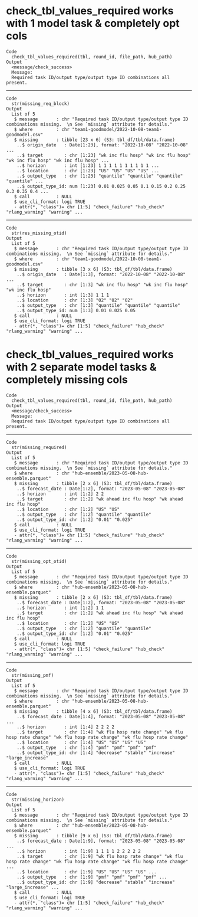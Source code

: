 # check_tbl_values_required works with 1 model task & completely opt cols

    Code
      check_tbl_values_required(tbl, round_id, file_path, hub_path)
    Output
      <message/check_success>
      Message:
      Required task ID/output type/output type ID combinations all present.

---

    Code
      str(missing_req_block)
    Output
      List of 5
       $ message       : chr "Required task ID/output type/output type ID combinations missing.  \n See `missing` attribute for details."
       $ where         : chr "team1-goodmodel/2022-10-08-team1-goodmodel.csv"
       $ missing       : tibble [23 x 6] (S3: tbl_df/tbl/data.frame)
        ..$ origin_date   : Date[1:23], format: "2022-10-08" "2022-10-08" ...
        ..$ target        : chr [1:23] "wk inc flu hosp" "wk inc flu hosp" "wk inc flu hosp" "wk inc flu hosp" ...
        ..$ horizon       : int [1:23] 1 1 1 1 1 1 1 1 1 1 ...
        ..$ location      : chr [1:23] "US" "US" "US" "US" ...
        ..$ output_type   : chr [1:23] "quantile" "quantile" "quantile" "quantile" ...
        ..$ output_type_id: num [1:23] 0.01 0.025 0.05 0.1 0.15 0.2 0.25 0.3 0.35 0.4 ...
       $ call          : NULL
       $ use_cli_format: logi TRUE
       - attr(*, "class")= chr [1:5] "check_failure" "hub_check" "rlang_warning" "warning" ...

---

    Code
      str(res_missing_otid)
    Output
      List of 5
       $ message       : chr "Required task ID/output type/output type ID combinations missing.  \n See `missing` attribute for details."
       $ where         : chr "team1-goodmodel/2022-10-08-team1-goodmodel.csv"
       $ missing       : tibble [3 x 6] (S3: tbl_df/tbl/data.frame)
        ..$ origin_date   : Date[1:3], format: "2022-10-08" "2022-10-08" ...
        ..$ target        : chr [1:3] "wk inc flu hosp" "wk inc flu hosp" "wk inc flu hosp"
        ..$ horizon       : int [1:3] 1 1 1
        ..$ location      : chr [1:3] "02" "02" "02"
        ..$ output_type   : chr [1:3] "quantile" "quantile" "quantile"
        ..$ output_type_id: num [1:3] 0.01 0.025 0.05
       $ call          : NULL
       $ use_cli_format: logi TRUE
       - attr(*, "class")= chr [1:5] "check_failure" "hub_check" "rlang_warning" "warning" ...

# check_tbl_values_required works with 2 separate model tasks & completely missing cols

    Code
      check_tbl_values_required(tbl, round_id, file_path, hub_path)
    Output
      <message/check_success>
      Message:
      Required task ID/output type/output type ID combinations all present.

---

    Code
      str(missing_required)
    Output
      List of 5
       $ message       : chr "Required task ID/output type/output type ID combinations missing.  \n See `missing` attribute for details."
       $ where         : chr "hub-ensemble/2023-05-08-hub-ensemble.parquet"
       $ missing       : tibble [2 x 6] (S3: tbl_df/tbl/data.frame)
        ..$ forecast_date : Date[1:2], format: "2023-05-08" "2023-05-08"
        ..$ horizon       : int [1:2] 2 2
        ..$ target        : chr [1:2] "wk ahead inc flu hosp" "wk ahead inc flu hosp"
        ..$ location      : chr [1:2] "US" "US"
        ..$ output_type   : chr [1:2] "quantile" "quantile"
        ..$ output_type_id: chr [1:2] "0.01" "0.025"
       $ call          : NULL
       $ use_cli_format: logi TRUE
       - attr(*, "class")= chr [1:5] "check_failure" "hub_check" "rlang_warning" "warning" ...

---

    Code
      str(missing_opt_otid)
    Output
      List of 5
       $ message       : chr "Required task ID/output type/output type ID combinations missing.  \n See `missing` attribute for details."
       $ where         : chr "hub-ensemble/2023-05-08-hub-ensemble.parquet"
       $ missing       : tibble [2 x 6] (S3: tbl_df/tbl/data.frame)
        ..$ forecast_date : Date[1:2], format: "2023-05-08" "2023-05-08"
        ..$ horizon       : int [1:2] 1 1
        ..$ target        : chr [1:2] "wk ahead inc flu hosp" "wk ahead inc flu hosp"
        ..$ location      : chr [1:2] "US" "US"
        ..$ output_type   : chr [1:2] "quantile" "quantile"
        ..$ output_type_id: chr [1:2] "0.01" "0.025"
       $ call          : NULL
       $ use_cli_format: logi TRUE
       - attr(*, "class")= chr [1:5] "check_failure" "hub_check" "rlang_warning" "warning" ...

---

    Code
      str(missing_pmf)
    Output
      List of 5
       $ message       : chr "Required task ID/output type/output type ID combinations missing.  \n See `missing` attribute for details."
       $ where         : chr "hub-ensemble/2023-05-08-hub-ensemble.parquet"
       $ missing       : tibble [4 x 6] (S3: tbl_df/tbl/data.frame)
        ..$ forecast_date : Date[1:4], format: "2023-05-08" "2023-05-08" ...
        ..$ horizon       : int [1:4] 2 2 2 2
        ..$ target        : chr [1:4] "wk flu hosp rate change" "wk flu hosp rate change" "wk flu hosp rate change" "wk flu hosp rate change"
        ..$ location      : chr [1:4] "US" "US" "US" "US"
        ..$ output_type   : chr [1:4] "pmf" "pmf" "pmf" "pmf"
        ..$ output_type_id: chr [1:4] "decrease" "stable" "increase" "large_increase"
       $ call          : NULL
       $ use_cli_format: logi TRUE
       - attr(*, "class")= chr [1:5] "check_failure" "hub_check" "rlang_warning" "warning" ...

---

    Code
      str(missing_horizon)
    Output
      List of 5
       $ message       : chr "Required task ID/output type/output type ID combinations missing.  \n See `missing` attribute for details."
       $ where         : chr "hub-ensemble/2023-05-08-hub-ensemble.parquet"
       $ missing       : tibble [9 x 6] (S3: tbl_df/tbl/data.frame)
        ..$ forecast_date : Date[1:9], format: "2023-05-08" "2023-05-08" ...
        ..$ horizon       : int [1:9] 1 1 1 1 2 2 2 2 2
        ..$ target        : chr [1:9] "wk flu hosp rate change" "wk flu hosp rate change" "wk flu hosp rate change" "wk flu hosp rate change" ...
        ..$ location      : chr [1:9] "US" "US" "US" "US" ...
        ..$ output_type   : chr [1:9] "pmf" "pmf" "pmf" "pmf" ...
        ..$ output_type_id: chr [1:9] "decrease" "stable" "increase" "large_increase" ...
       $ call          : NULL
       $ use_cli_format: logi TRUE
       - attr(*, "class")= chr [1:5] "check_failure" "hub_check" "rlang_warning" "warning" ...

